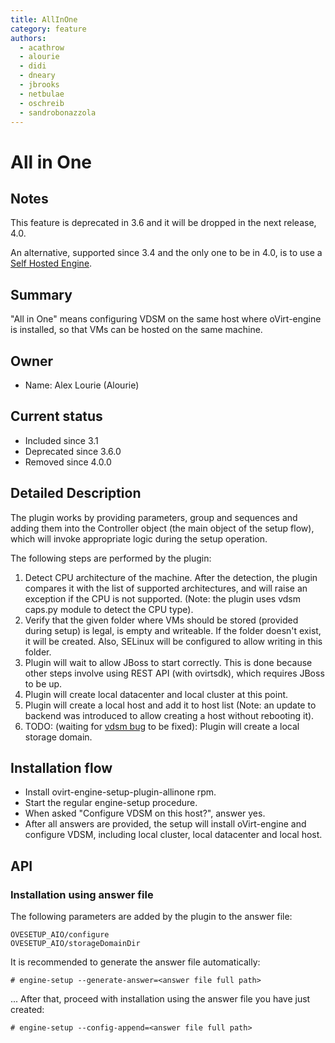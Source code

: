 ```yaml
---
title: AllInOne
category: feature
authors:
  - acathrow
  - alourie
  - didi
  - dneary
  - jbrooks
  - netbulae
  - oschreib
  - sandrobonazzola
---
```


# All in One

## Notes

This feature is deprecated in 3.6 and it will be dropped in the next release, 4.0.

An alternative, supported since 3.4 and the only one to be in 4.0, is to use a [Self Hosted Engine](/develop/release-management/features/sla/self-hosted-engine.html).

## Summary

"All in One" means configuring VDSM on the same host where oVirt-engine is installed, so that VMs can be hosted on the same machine.

## Owner

*   Name: Alex Lourie (Alourie)

## Current status
*   Included since 3.1
*   Deprecated since 3.6.0
*   Removed since 4.0.0

## Detailed Description

The plugin works by providing parameters, group and sequences and adding them into the Controller object (the main object of the setup flow),
which will invoke appropriate logic during the setup operation.

The following steps are performed by the plugin:

1.  Detect CPU architecture of the machine. After the detection, the plugin compares it with the list of supported architectures, and will raise an exception if the CPU is not supported.
    (Note: the plugin uses vdsm caps.py module to detect the CPU type).
2.  Verify that the given folder where VMs should be stored (provided during setup) is legal, is empty and writeable.
    If the folder doesn't exist, it will be created. Also, SELinux will be configured to allow writing in this folder.
3.  Plugin will wait to allow JBoss to start correctly. This is done because other steps involve using REST API (with ovirtsdk), which requires JBoss to be up.
4.  Plugin will create local datacenter and local cluster at this point.
5.  Plugin will create a local host and add it to host list (Note: an update to backend was introduced to allow creating a host without rebooting it).
6.  TODO: (waiting for [vdsm bug](https://bugzilla.redhat.com/show_bug.cgi?id=799111) to be fixed): Plugin will create a local storage domain.

## Installation flow

*   Install ovirt-engine-setup-plugin-allinone rpm.
*   Start the regular engine-setup procedure.
*   When asked "Configure VDSM on this host?", answer yes.
*   After all answers are provided, the setup will install oVirt-engine and configure VDSM, including local cluster, local datacenter and local host.

## API

### Installation using answer file

The following parameters are added by the plugin to the answer file:
```
OVESETUP_AIO/configure
OVESETUP_AIO/storageDomainDir
```

It is recommended to generate the answer file automatically:
```console
# engine-setup --generate-answer=<answer file full path>
```

... After that, proceed with installation using the answer file you have just created:

```console
# engine-setup --config-append=<answer file full path>
```
